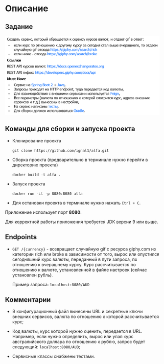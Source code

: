 # Описание

## Задание
![alt text](task.png)

## Команды для сборки и запуска проекта

* Клонирование проекта

  `git clone https://github.com/ignal1/alfa.git`

* Сборка проекта (предварительно в терминале нужно перейти в директорию проекта)
  
  `docker build -t alfa .`
  
* Запуск проекта

  `docker run -it -p 8080:8080 alfa`
  
* Для остановки проекта в терминале нужно нажать `Ctrl + C`.
  
Приложение использует порт **8080**.

Для корректной работы приложения требуется JDK версии 9 или выше.

## Endpoints

* `GET /{currency}` -  возвращает случайную gif с ресурса giphy.com из категории rich или broke в зависимости от того, вырос или опустился сегодняшний курс валюты, переданный в пути запроса, по отношению к вчерашнему курсу. Курс рассчитывается по отношению к валюте, установленной в файле настроек (сейчас установлен рубль).

   Пример запроса: `localhost:8080/AUD`

## Комментарии

* В конфигурационный файл вынесены URL и секретные ключи внешних сервисов, валюта по отношению к которой рассчитывается курс;

* Код валюты, курс которой нужно оценить, передается в URL. Например, если нужно определить, вырос или упал курс австралийского доллара по отношению к рублю, запрос будет следующий: `localhost:8080/AUD`;

* Сервисные классы снабжены тестами.